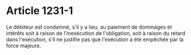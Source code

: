 # Article 1231-1

Le débiteur est condamné, s'il y a lieu, au paiement de dommages et intérêts soit à raison de l'inexécution de l'obligation, soit à raison du retard dans l'exécution, s'il ne justifie pas que l'exécution a été empêchée par la force majeure.
